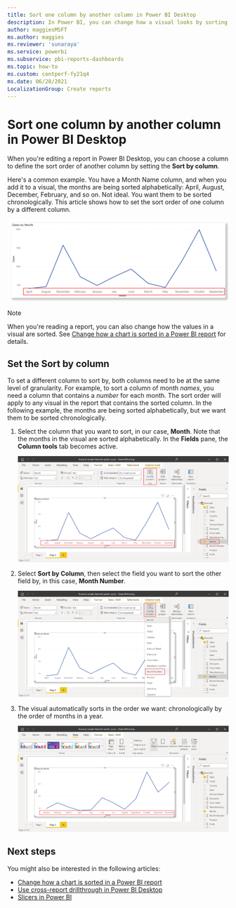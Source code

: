 ```yaml
---
title: Sort one column by another column in Power BI Desktop
description: In Power BI, you can change how a visual looks by sorting it by different data fields.
author: maggiesMSFT
ms.author: maggies
ms.reviewer: 'sunaraya'
ms.service: powerbi
ms.subservice: pbi-reports-dashboards
ms.topic: how-to
ms.custom: contperf-fy21q4
ms.date: 06/28/2021
LocalizationGroup: Create reports
---
```

# Sort one column by another column in Power BI Desktop

When you're editing a report in Power BI Desktop, you can choose a column to define the sort order of another column by setting the **Sort by column**.

Here's a common example. You have a Month Name column, and when you add it to a visual, the months are being sorted alphabetically: April, August, December, February, and so on. Not ideal. You want them to be sorted chronologically. This article shows how to set the sort order of one column by a different column.

![Screenshot of Chart with months sorted alphabetically.](media/desktop-sort-by-column/power-bi-alphabetical-sort-chart.png)

> [!NOTE]
> When you're reading a report, you can also change how the values in a visual are sorted. See [Change how a chart is sorted in a Power BI report](../consumer/end-user-change-sort.md) for details.

## Set the Sort by column

To set a different column to sort by, both columns need to be at the same level of granularity. For example, to sort a column of month *names*, you need a column that contains a *number* for each month. The sort order will apply to any visual in the report that contains the sorted column. In the following example, the months are being sorted alphabetically, but we want them to be sorted chronologically.

1. Select the column that you want to sort, in our case, **Month**. Note that the months in the visual are sorted alphabetically. In the **Fields** pane, the **Column tools** tab becomes active.
   
    ![Active Sort by Column button, visual sorted alphabetically](media/desktop-sort-by-column/power-bi-alphabetical-sort.png)

1. Select **Sort by Column**, then select the field you want to sort the other field by, in this case, **Month Number**.

    ![Sort by Column menu, select Month Number](media/desktop-sort-by-column/power-bi-new-sort.png)

1. The visual automatically sorts in the order we want: chronologically by the order of months in a year.

    ![Sort by Column menu, visual sorted chronologically](media/desktop-sort-by-column/power-bi-chronological-sort.png)


<!---
This functionality is no longer active.

## Getting back to default column for sorting
You can sort by any column you'd like, but there may be times when you want the visual to return to its default sorting column. No problem. For a visual that has a sort column selected, open the **More options** menu and select that column again, and the visualization returns to its default sort column.

For example, here's our previous chart:

![Initial visualization](media/desktop-sort-by-column/sortbycolumn_6.png)

When we go back to the menu and select **SalesQuantity** again, the visual defaults to being ordered alphabetically by **Manufacturer**, as shown in the following image.

![Default sort order](media/desktop-sort-by-column/sortbycolumn_7.png)

With so many options for sorting your visuals, creating just the chart or image you want is easy.
--->

## Next steps

You might also be interested in the following articles:

* [Change how a chart is sorted in a Power BI report](../consumer/end-user-change-sort.md)
* [Use cross-report drillthrough in Power BI Desktop](desktop-cross-report-drill-through.md)
* [Slicers in Power BI](../visuals/power-bi-visualization-slicers.md)
